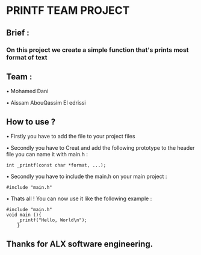 # PRINTF TEAM PROJECT

## Brief :

### On this project we create a simple function that's prints most format of text

## Team :

• Mohamed Dani

• Aissam AbouQassim El edrissi

## How to use ?

• Firstly you have to add the file to your project files

• Secondly you have to Creat and add the following prototype to the header file you can name it with main.h :

``` int _printf(const char *format, ...);  ```

• Secondly you have to include the main.h on your main project :

``` #include "main.h" ```

• Thats all ! You can now use it like the following example :

``` 
#include "main.h"
void main (){
    _printf("Hello, World\n");
    } 
```

## Thanks for ALX software engineering. 
